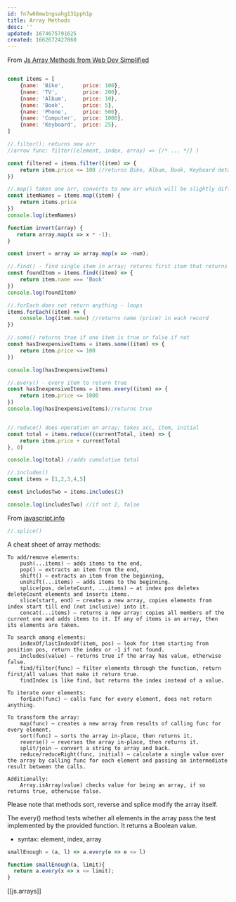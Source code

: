 ```yaml
---
id: fn7w66mw1ngsahg131pph1p
title: Array Methods
desc: ''
updated: 1674675791625
created: 1662672427860
---
```

From [Js Array Methods from Web Dev Simplified](https://youtu.be/R8rmfD9Y5-c)
```javascript

const items = [
    {name: 'Bike',      price: 100},
    {name: 'TV',        price: 200},
    {name: 'Album',     price: 10},
    {name: 'Book',      price: 5},
    {name: 'Phone',     price: 500},
    {name: 'Computer',  price: 1000},
    {name: 'Keyboard',  price: 25},
]

//.filter(); returns new arr
//arrow func: filter((element, index, array) => {/* ... */} )

const filtered = items.filter((item) => {
    return item.price <= 100 //returns Bike, Album, Book, Keyboard detail 
})

//.map() takes one arr, converts to new arr which will be slightly diff
const itemNames = items.map((item) {
    return items.price
})
console.log(itemNames)

function invert(array) {
   return array.map(x => x * -1);
}

const invert = array => array.map(x => -num);

//.find() - find single item in array; returns first item that returns true
const foundItem = items.find((item) => {
    return item.name === 'Book'
})
console.log(foundItem)

//.forEach does not return anything - loops
items.forEach((item) => {
    console.log(item.name) //returns name (price) in each record
})

//.some() returns true if one item is true or false if not
const hasInexpensiveItems = items.some((item) => {
    return item.price <= 100
})

console.log(hasInexpensiveItems)

//.every() - every item to return true
const hasInexpensiveItems = items.every((item) => {
    return item.price <= 1000
})
console.log(hasInexpensiveItems)//returns true


//.reduce() does operation on array; takes acc, item, initial
const total = items.reduce((currentTotal, item) => {
    return item.price + currentTotal
}, 0)

console.log(total) //adds cumulative total

//.includes()
const items = [1,2,3,4,5]

const includesTwo = items.includes(2)

console.log(includesTwo) //if not 2, false

```

From [javascript.info](https://javascript.info/array-methods)
```javascript
//.splice()
```

A cheat sheet of array methods:

    To add/remove elements:
        push(...items) – adds items to the end,
        pop() – extracts an item from the end,
        shift() – extracts an item from the beginning,
        unshift(...items) – adds items to the beginning.
        splice(pos, deleteCount, ...items) – at index pos deletes deleteCount elements and inserts items.
        slice(start, end) – creates a new array, copies elements from index start till end (not inclusive) into it.
        concat(...items) – returns a new array: copies all members of the current one and adds items to it. If any of items is an array, then its elements are taken.

    To search among elements:
        indexOf/lastIndexOf(item, pos) – look for item starting from position pos, return the index or -1 if not found.
        includes(value) – returns true if the array has value, otherwise false.
        find/filter(func) – filter elements through the function, return first/all values that make it return true.
        findIndex is like find, but returns the index instead of a value.

    To iterate over elements:
        forEach(func) – calls func for every element, does not return anything.

    To transform the array:
        map(func) – creates a new array from results of calling func for every element.
        sort(func) – sorts the array in-place, then returns it.
        reverse() – reverses the array in-place, then returns it.
        split/join – convert a string to array and back.
        reduce/reduceRight(func, initial) – calculate a single value over the array by calling func for each element and passing an intermediate result between the calls.

    Additionally:
        Array.isArray(value) checks value for being an array, if so returns true, otherwise false.

Please note that methods sort, reverse and splice modify the array itself.


The every() method tests whether all elements in the array pass the test implemented by the provided function. It returns a Boolean value. 
- syntax: element, index, array

```javascript
smallEnough = (a, l) => a.every(e => e <= l)

function smallEnough(a, limit){
  return a.every(x => x <= limit);
}
```

[[js.arrays]]